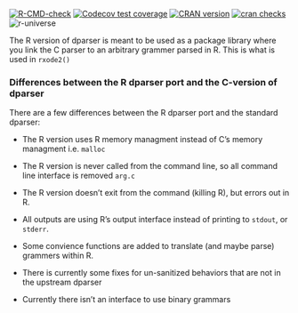 
[![R-CMD-check](https://github.com/nlmixr2/dparser-R/workflows/R-CMD-check/badge.svg)](https://github.com/nlmixr2/dparser-R/actions)
[![Codecov test
coverage](https://codecov.io/gh/nlmixr2/dparser-R/branch/master/graph/badge.svg)](https://codecov.io/gh/nlmixr2/dparser-R?branch=master)
[![CRAN
version](http://www.r-pkg.org/badges/version/dparser)](https://cran.r-project.org/package=dparser)
[![cran
checks](https://badges.cranchecks.info/summary/dparser.svg)](https://cran.r-project.org/web/checks/check_results_dparser.html)
![r-universe](https://nlmixr2.r-universe.dev/badges/dparser)

The R version of dparser is meant to be used as a package library where
you link the C parser to an arbitrary grammer parsed in R. This is what
is used in `rxode2()`

### Differences between the R dparser port and the C-version of dparser

There are a few differences between the R dparser port and the standard
dparser:

  - The R version uses R memory managment instead of C’s memory
    managment i.e. `malloc`

  - The R version is never called from the command line, so all command
    line interface is removed `arg.c`

  - The R version doesn’t exit from the command (killing R), but errors
    out in R.

  - All outputs are using R’s output interface instead of printing to
    `stdout`, or `stderr`.

  - Some convience functions are added to translate (and maybe parse)
    grammers within R.

  - There is currently some fixes for un-sanitized behaviors that are
    not in the upstream dparser

  - Currently there isn’t an interface to use binary grammars
